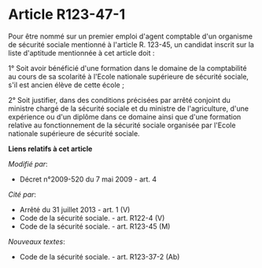 # Article R123-47-1

Pour être nommé sur un premier emploi d'agent comptable d'un organisme de sécurité sociale mentionné à l'article R. 123-45,
un candidat inscrit sur la liste d'aptitude mentionnée à cet article doit : 

1° Soit avoir bénéficié d'une formation dans le domaine de la comptabilité au cours de sa scolarité à l'Ecole nationale
supérieure de sécurité sociale, s'il est ancien élève de cette école ; 

2° Soit justifier, dans des conditions précisées par arrêté conjoint du ministre chargé de la sécurité sociale et du ministre
de l'agriculture, d'une expérience ou d'un diplôme dans ce domaine ainsi que d'une formation relative au fonctionnement de la
sécurité sociale organisée par l'Ecole nationale supérieure de sécurité sociale.

**Liens relatifs à cet article**

_Modifié par_:

  - Décret n°2009-520 du 7 mai 2009 - art. 4

_Cité par_:

  - Arrêté du 31 juillet 2013 - art. 1 (V)
  - Code de la sécurité sociale. - art. R122-4 (V)
  - Code de la sécurité sociale. - art. R123-45 (M)

_Nouveaux textes_:

  - Code de la sécurité sociale. - art. R123-37-2 (Ab)
